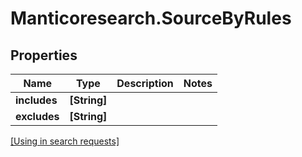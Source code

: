# Manticoresearch.SourceByRules

## Properties

Name | Type | Description | Notes
------------ | ------------- | ------------- | -------------
**includes** | **[String]** |  | 
**excludes** | **[String]** |  | 

[[Using in search requests]](SearchApi.md#SourceByRules)



